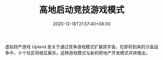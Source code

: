 ﻿---
title: "高地启动竞技游戏模式"
date: 2020-12-18T21:57:40+08:00
lastmod: 2020-12-18T16:45:40+08:00
draft: false
authors: ["Mavis"]
description: "虚拟财产游戏 Upland 是关于通过竞争游戏模式扩展其宇宙。在即将到来的沙盒战争中，十个社区将相互厮杀。这种游戏模式与新的房地产开发模式并排推出。"
featuredImage: "upland-launching-competitive-game-mode.png"
tags: ["Virtual World","虚拟世界","Play to Earn"]
categories: ["news"]
news: ["虚拟世界"]
weight: 
lightgallery: true
pinned: false
recommend: false
recommend1: false
---

虚拟财产游戏 Upland 是关于通过竞争游戏模式扩展其宇宙。在即将到来的沙盒战争中，十个社区将相互厮杀。这种游戏模式与新的房地产开发模式并排推出。

<!--more-->

